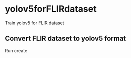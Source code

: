 # yolov5forFLIRdataset
Train yolov5 for FLIR dataset

## Convert FLIR dataset to yolov5 format
Run create
